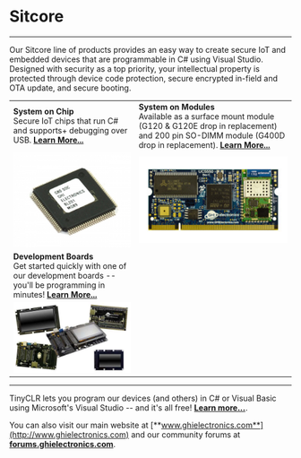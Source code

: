 # Sitcore
---
Our Sitcore line of products provides an easy way to create secure IoT and embedded devices that are programmable in C# using Visual Studio. Designed with security as a top priority, your intellectual property is protected through device code protection, secure encrypted in-field and OTA update, and secure booting.

|  |  |
|---|---|
| **System on Chip** </br> Secure IoT chips that run C# and supports+ debugging over USB. [**Learn More...**](system-on-chip.md) | **System on Modules** </br> Available as a surface mount module (G120 & G120E drop in replacement) and 200 pin SO-DIMM module (G400D drop in replacement). [**Learn More...**](system-on-modules.md) |
| [![UC5550](images/g80.jpg)](system-on-chip.md) | [![G400S](images/uc5550.jpg)](system-on-modules.md) |
| **Development Boards** </br> Get started quickly with one of our development boards -- you'll be programming in minutes! [**Learn More...**](development-boards.md)| |
| [![FEZ](images/development-options.jpg)](development-boards.md) | |
 
***

TinyCLR lets you program our devices (and others) in C# or Visual Basic using Microsoft's Visual Studio -- and it's all free!  [**Learn more...**](../../software/tinyclr/intro.md).

You can also visit our main website at [**www.ghielectronics.com**](http://www.ghielectronics.com) and our community forums at [**forums.ghielectronics.com**](https://forums.ghielectronics.com/).